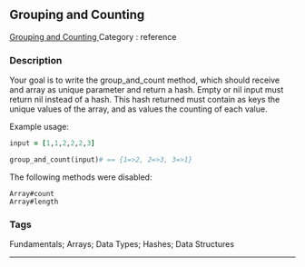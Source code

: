 ## Grouping and Counting 
[Grouping and Counting ](https://www.codewars.com/kata/grouping-and-counting)
Category : reference

### Description
Your goal is to write the group_and_count method, which should receive and array as unique parameter and return a hash. Empty or nil input must return nil instead of a hash.
This hash returned must contain as keys the unique values of the array, and as values the counting of each value.

Example usage:
```ruby
input = [1,1,2,2,2,3]

group_and_count(input)# == {1=>2, 2=>3, 3=>1}
```

The following methods were disabled:
```
Array#count
Array#length
```

### Tags
Fundamentals; Arrays; Data Types; Hashes; Data Structures

- - -
